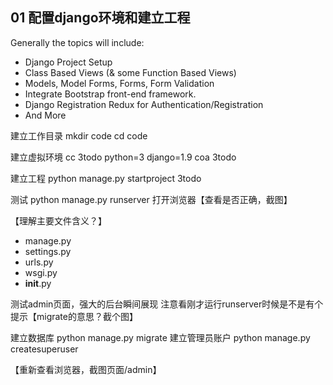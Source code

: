 ## 01 配置django环境和建立工程

Generally the topics will include:
- Django Project Setup
- Class Based Views (& some Function Based Views)
- Models, Model Forms, Forms, Form Validation
- Integrate Bootstrap front-end framework.
- Django Registration Redux for Authentication/Registration
- And More


建立工作目录
mkdir code 
cd code 

建立虚拟环境
cc 3todo python=3 django=1.9 
coa 3todo

建立工程
python manage.py startproject 3todo

测试
python manage.py runserver
打开浏览器【查看是否正确，截图】

【理解主要文件含义？】

- manage.py
- settings.py 
- urls.py 
- wsgi.py 
- __init__.py 

测试admin页面，强大的后台瞬间展现
注意看刚才运行runserver时候是不是有个提示【migrate的意思？截个图】

建立数据库
python manage.py migrate
建立管理员账户
python manage.py createsuperuser

【重新查看浏览器，截图页面/admin】